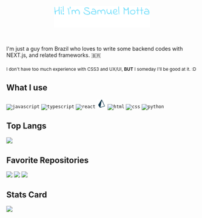 <!-- 
Portuguese:
Algum dia eu encho esse troço aqui com uma mini biografia minha :)

English:
Someday I fill this section here with a mini biography of myself :)
--->

<!-- To do: put an anchor to my website -->
<p align="center"><img width="50%" src="assets/header.svg"/></p>
<br />

<!-- Hope that my gramatic is right :)  -->
I'm just a guy from Brazil who loves to write some backend codes with NEXT.js, and related frameworks. :brazil:

<!-- Reminder: <small> doesn't work -->
<sub>I don't have too much experience with CSS3 and UX/UI, **BUT** I someday I'll be good at it. :D</sub>

<!-- **About me** -->
## What I use

<code><img height="24" alt="javascript" src="https://cdn.jsdelivr.net/gh/devicons/devicon/icons/javascript/javascript-original.svg"></code>
<code><img height="24" alt="typescript" src="https://cdn.jsdelivr.net/gh/devicons/devicon/icons/typescript/typescript-original.svg"></code>
<code><img height="24" alt="react" src="https://cdn.jsdelivr.net/gh/devicons/devicon/icons/react/react-original.svg"></code>
<code><img height="24" alt="prisma" src="assets/prisma-original.svg"></code>
<code><img height="24" alt="html" src="https://cdn.jsdelivr.net/gh/devicons/devicon/icons/html5/html5-original.svg"></code>
<code><img height="24" alt="css" src="https://cdn.jsdelivr.net/gh/devicons/devicon/icons/css3/css3-original.svg"></code>
<code><img height="24" alt="python" src="https://cdn.jsdelivr.net/gh/devicons/devicon/icons/python/python-original.svg"></code>
<!-- <code><img height="20" alt="figma" src="https://cdn.jsdelivr.net/gh/devicons/devicon/icons/figma/figma-original.svg"></code> -->
<!-- <code><img height="20" alt="vscode" src="https://cdn.jsdelivr.net/gh/devicons/devicon/icons/vscode/vscode-original.svg"></code> -->

## Top Langs
<img src="https://github-readme-stats.vercel.app/api/top-langs/?username=sammotta&layout=compact&langs_count=8&theme=react&hide_border=true" />


## Favorite Repositories
<img src="https://github-readme-stats.vercel.app/api/pin/?username=sammotta&repo=projetosocial&show_owner=true&theme=react&hide_border=true" />
<img src="https://github-readme-stats.vercel.app/api/pin/?username=sammotta&repo=DelphiPlayground&show_owner=true&theme=react&hide_border=true" />
<img src="https://github-readme-stats.vercel.app/api/pin/?username=sammotta&repo=DoomFire-algorithm&show_owner=true&theme=react&hide_border=true" />


## Stats Card
<img src="https://github-readme-stats.vercel.app/api?username=sammotta&show_icons=true&theme=react&hide_border=true&hide=contribs,prs" />
